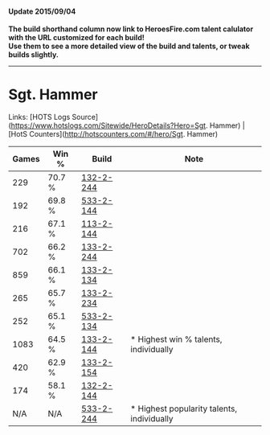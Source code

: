 #### Update 2015/09/04
**The build shorthand column now link to HeroesFire.com talent calulator with the URL customized for each build!  
Use them to see a more detailed view of the build and talents, or tweak builds slightly.**

***

# Sgt. Hammer

Links: [HOTS Logs Source](https://www.hotslogs.com/Sitewide/HeroDetails?Hero=Sgt. Hammer) | [HotS Counters](http://hotscounters.com/#/hero/Sgt. Hammer)

Games  | Win %  | Build     | Note
-----  | -----  | -----     | ----
229    | 70.7 % | [132-2-244](http://www.heroesfire.com/hots/talent-calculator/sgt.-hammer#hCE4) | 
192    | 69.8 % | [533-2-144](http://www.heroesfire.com/hots/talent-calculator/sgt.-hammer#wVCm) | 
216    | 67.1 % | [113-2-144](http://www.heroesfire.com/hots/talent-calculator/sgt.-hammer#gTpm) | 
702    | 66.2 % | [133-2-244](http://www.heroesfire.com/hots/talent-calculator/sgt.-hammer#hEgK) | 
859    | 66.1 % | [133-2-134](http://www.heroesfire.com/hots/talent-calculator/sgt.-hammer#hEec) | 
265    | 65.7 % | [133-2-234](http://www.heroesfire.com/hots/talent-calculator/sgt.-hammer#hEgA) | 
252    | 65.1 % | [533-2-134](http://www.heroesfire.com/hots/talent-calculator/sgt.-hammer#wVCc) | 
1083   | 64.5 % | [133-2-144](http://www.heroesfire.com/hots/talent-calculator/sgt.-hammer#hEem) | * Highest win % talents, individually
420    | 62.9 % | [133-2-154](http://www.heroesfire.com/hots/talent-calculator/sgt.-hammer#hEew) | 
174    | 58.1 % | [132-2-144](http://www.heroesfire.com/hots/talent-calculator/sgt.-hammer#hCCW) | 
N/A    | N/A    | [533-2-244](http://www.heroesfire.com/hots/talent-calculator/sgt.-hammer#wVEK) | * Highest popularity talents, individually
